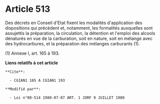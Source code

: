 # Article 513

Des décrets en Conseil d'Etat fixent les modalités d'application des dispositions qui précèdent et, notamment, les formalités
auxquelles sont assujettis la préparation, la circulation, la détention et l'emploi des alcools dénaturés en vue de la
carburation, soit en nature, soit en mélange avec des hydrocarbures, et la préparation des mélanges carburants (1).

(1) Annexe I, art. 165 à 193.

**Liens relatifs à cet article**

	**Cite**:

	  - CGIAN1 165 A CGIAN1 193

	**Modifié par**:

	  - Loi n°80-514 1980-07-07 ART. 1 JORF 9 JUILLET 1980
